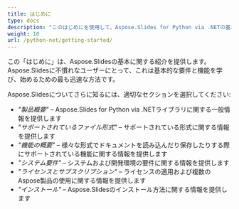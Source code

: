 ```yaml
---
title: はじめに
type: docs
description: "このはじめにを使用して、Aspose.Slides for Python via .NETの基本を学び、ビジネスにおけるAspose.Slidesの価値を実現し始めます。"
weight: 10
url: /python-net/getting-started/
---
```


この「はじめに」は、Aspose.Slidesの基本に関する紹介を提供します。Aspose.Slidesに不慣れなユーザーにとって、これは基本的な要件と機能を学び、始めるための最も迅速な方法です。

Aspose.Slidesについてさらに知るには、適切なセクションを選択してください:

- *"製品概要"* – Aspose.Slides for Python via .NETライブラリに関する一般情報を提供します
- *"サポートされているファイル形式"* – サポートされている形式に関する情報を提供します
- *"機能の概要"* – 様々な形式でドキュメントを読み込んだり保存したりする際にサポートされている機能に関する情報を提供します
- *"システム要件"* – システムおよび開発環境の要件に関する情報を提供します
- *"ライセンスとサブスクリプション"* – ライセンスの適用および複数のAspose製品の使用に関する情報を提供します
- *"インストール"* – Aspose.Slidesのインストール方法に関する情報を提供します